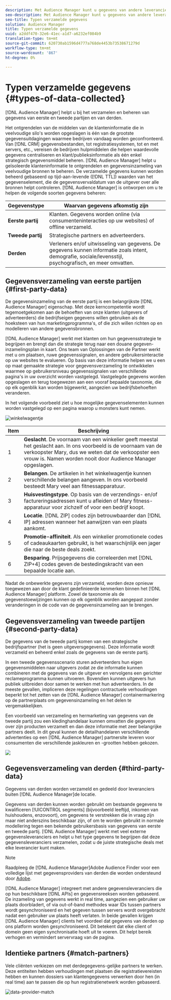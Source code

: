 ```yaml
---
description: Met Audience Manager kunt u gegevens van andere leveranciers, leveranciers en derden verzamelen en beheren.
seo-description: Met Audience Manager kunt u gegevens van andere leveranciers, leveranciers en derden verzamelen en beheren.
seo-title: Typen verzamelde gegevens
solution: Audience Manager
title: Typen verzamelde gegevens
uuid: a2ddf470-32e6-41ec-a1d7-a6232ef084b9
translation-type: tm+mt
source-git-commit: 620730ab1596d4777a768de4453b73538671279d
workflow-type: tm+mt
source-wordcount: '867'
ht-degree: 0%

---
```



# Typen verzamelde gegevens {#types-of-data-collected}

[!DNL Audience Manager] helpt u bij het verzamelen en beheren van gegevens van eerste en tweede partijen en van derden.

Het ontgrendelen van de middelen van de klanteninformatie die in veelvoudige silo&#39;s worden opgeslagen is één van de grootste gegevensuitdagingen waarmee bedrijven vandaag worden geconfronteerd. Van [!DNL CRM] gegevensbestanden, tot registratiesystemen, tot en met servers, etc., vereisen de bedrijven hulpmiddelen die helpen waardevolle gegevens centraliseren en klant/publieksinformatie als één enkel strategisch gegevensmiddel beheren. [!DNL Audience Manager] helpt u geïsoleerde klanteninformatie te ontgrendelen en gegevensinzameling van veelvoudige bronnen te beheren. De verzamelde gegevens kunnen worden beheerd gebaseerd op tijd-aan-levende ([!DNL TTL]) waarden van het gegevenselement, die de gegevensvervaldatum van de uitgever over alle bronnen helpt controleren. [!DNL Audience Manager] is ontworpen om u te helpen de volgende soorten gegevens beheren:

| Gegevenstype | Waarvan gegevens afkomstig zijn |
|---|---|
| **Eerste partij** | Klanten. Gegevens worden online (via consumenteninteracties op uw websites) of offline verzameld. |
| **Tweede partij** | Strategische partners en adverteerders. |
| **Derden** | Verleners en/of uitwisseling van gegevens. De gegevens kunnen informatie zoals intent, demografie, sociale/levensstijl, psychografisch, en meer omvatten. |

## Gegevensverzameling van eerste partijen {#first-party-data}

De gegevensinzameling van de eerste partij is een belangrijkste [!DNL Audience Manager] eigenschap. Met deze kerncompetentie wordt tegemoetgekomen aan de behoeften van onze klanten (uitgevers of adverteerders) die bedrijfseigen gegevens willen gebruiken als de hoeksteen van hun marketingprogramma&#39;s, of die zich willen richten op en modelleren van andere gegevensbronnen.

[!DNL Audience Manager] werkt met klanten om hun gegevensstrategie te begrijpen en brengt dan die strategie terug naar een douane gegeven-inzamelingsplan in kaart. Ons team van Oplossingen van de Partner werkt met u om plaatsen, ruwe gegevenssignalen, en andere gebruikersinteractie op uw websites te evalueren. Op basis van deze informatie helpen we u een op maat gemaakte strategie voor gegevensverzameling te ontwikkelen waarmee op gebruikersniveau gegevenssignalen van verschillende pagina&#39;s in uw overzicht worden vastgelegd. Vastgelegde gegevens worden opgeslagen en terug toegewezen aan een vooraf bepaalde taxonomie, die op elk ogenblik kan worden bijgewerkt, aangezien uw bedrijfsbehoeften veranderen.

In het volgende voorbeeld ziet u hoe mogelijke gegevenselementen kunnen worden vastgelegd op een pagina waarop u monsters kunt nemen.

![winkelwagentje](assets/shopping-cart-data.png)

| Item | Beschrijving |
|---|---|
| 1 | **Geslacht**. De voornaam van een winkelier geeft meestal het geslacht aan. In ons voorbeeld is de voornaam van de verkoopster Mary, dus we weten dat de verkoopster een vrouw is. Namen worden nooit door Audience Manager opgeslagen. |
| 2 | **Belangen**. De artikelen in het winkelwagentje kunnen verschillende belangen aangeven. In ons voorbeeld besteedt Mary veel aan fitnessapparatuur. |
| 3 | **Huisvestingstype**. Op basis van de verzendings- en/of factureringsadressen kunt u afleiden of Mary fitness-apparatuur voor zichzelf of voor een bedrijf koopt. |
| 4 | **Locatie**. [!DNL ZIP] codes zijn betrouwbaarder dan [!DNL IP] adressen wanneer het aanwijzen van een plaats aankomt. |
| 5 | **Promotie-affiniteit**. Als een winkelier promotionele codes of cadeaukaarten gebruikt, is het waarschijnlijk een jager die naar de beste deals zoekt. |
| 6 | **Besparing**. Prijsgegevens die correleerden met [!DNL ZIP+4] codes geven de bestedingskracht van een bepaalde locatie aan. |

Nadat de onbewerkte gegevens zijn verzameld, worden deze opnieuw toegewezen aan door de klant gedefinieerde kenmerken binnen het [!DNL Audience Manager] platform. Zowel de taxonomie als de gegevenstoewijzingen kunnen op elk ogenblik worden aangepast zonder veranderingen in de code van de gegevensinzameling aan te brengen.

## Gegevensverzameling van tweede partijen {#second-party-data}

De gegevens van de tweede partij komen van een strategische bedrijfspartner (het is geen uitgeversgegevens). Deze informatie wordt verzameld en beheerd enkel zoals de gegevens van de eerste partij.

In een tweede gegevensscenario sturen adverteerders hun eigen gegevensmiddelen naar uitgevers zodat ze die informatie kunnen combineren met de gegevens van de uitgever en vervolgens een gerichter reclameprogramma kunnen uitvoeren. Bovendien kunnen uitgevers hun publiek uitbreiden door samen te werken met hun adverteerders. In de meeste gevallen, impliceren deze regelingen contractuele verhoudingen beperkt tot het zetten van de [!DNL Audience Manager] containermarkering op de partnerplaats om gegevensinzameling en het delen te vergemakkelijken.

Een voorbeeld van verzameling en hermarketing van gegevens van de tweede partij zou een kledinghandelaar kunnen omvatten die gegevens over zijn producten verzamelt en dan deze informatie met zeer belangrijke partners deelt. In dit geval kunnen de detailhandelaren verschillende advertenties op een [!DNL Audience Manager] partnersite leveren voor consumenten die verschillende jaskleuren en -grootten hebben gekozen.

![](assets/shopping-cart-traits.png)

## Gegevensverzameling van derden {#third-party-data}

Gegevens van derden worden verzameld en gedeeld door leveranciers buiten [!DNL Audience Manager]de locatie.

Gegevens van derden kunnen worden gebruikt om bestaande gegevens te kwalificeren [!UICONTROL segments] (bijvoorbeeld leeftijd, inkomen van huishoudens, enzovoort), om gegevens te verstrekken die in vraag zijn maar niet anderszins beschikbaar zijn, of om te worden gebruikt in normale modellering tegen een bekende gebruikersbasis van gegevens van eerste en tweede partij. [!DNL Audience Manager] werkt met veel externe gegevensleveranciers en helpt u het type gegevens te begrijpen dat deze gegevensleveranciers verzamelen, zodat u de juiste strategische deals met elke leverancier kunt maken.

>[!NOTE]
>
>Raadpleeg de [!DNL Audience Manager]Adobe Audience Finder voor een volledige lijst met gegevensproviders van derden die worden ondersteund door [Adobe](https://www.adobe-audience-finder.com/).

[!DNL Audience Manager] integreert met andere gegevensleveranciers die op hun beschikbare [!DNL APIs] en gegevensreeksen worden gebaseerd. De inzameling van gegevens werkt in real time, aangezien een gebruiker uw plaats doorbladert, of via out-of-band methodes waar IDs tussen partners wordt gesynchroniseerd en het gegeven tussen servers wordt overgebracht nadat een gebruiker uw plaats heeft verlaten. In beide gevallen krijgen [!DNL Audience Manager] clients het voordeel dat gegevens van derden op ons platform worden gesynchroniseerd. Dit betekent dat elke client of domein geen eigen synchronisatie hoeft uit te voeren. Dit helpt bereik verhogen en vermindert servervraag van de pagina.

## Identieke partners {#match-partners}

Vele cliënten verkiezen om met derdegegevens-gelijke partners te werken. Deze entiteiten hebben verhoudingen met plaatsen die registratievereisten hebben en kunnen dossiers van klantengegevens verwerken door hen (in real time) aan te passen die op hun registratienetwerk worden gebaseerd.

![data-provider-match](assets/data-provider-match.png)
